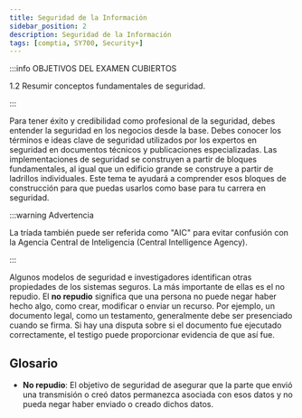 ```yaml
---
title: Seguridad de la Información
sidebar_position: 2
description: Seguridad de la Información
tags: [comptia, SY700, Security+]
---
```


:::info OBJETIVOS DEL EXAMEN CUBIERTOS

1.2 Resumir conceptos fundamentales de seguridad.

:::

Para tener éxito y credibilidad como profesional de la seguridad, debes entender la seguridad en los negocios desde la base. Debes conocer los términos e ideas clave de seguridad utilizados por los expertos en seguridad en documentos técnicos y publicaciones especializadas. Las implementaciones de seguridad se construyen a partir de bloques fundamentales, al igual que un edificio grande se construye a partir de ladrillos individuales. Este tema te ayudará a comprender esos bloques de construcción para que puedas usarlos como base para tu carrera en seguridad.

:::warning Advertencia

La tríada también puede ser referida como "AIC" para evitar confusión con la Agencia Central de Inteligencia (Central Intelligence Agency).

:::

Algunos modelos de seguridad e investigadores identifican otras propiedades de los sistemas seguros. La más importante de ellas es el no repudio. El **no repudio** significa que una persona no puede negar haber hecho algo, como crear, modificar o enviar un recurso. Por ejemplo, un documento legal, como un testamento, generalmente debe ser presenciado cuando se firma. Si hay una disputa sobre si el documento fue ejecutado correctamente, el testigo puede proporcionar evidencia de que así fue.

## Glosario

- **No repudio**: El objetivo de seguridad de asegurar que la parte que envió una transmisión o creó datos permanezca asociada con esos datos y no pueda negar haber enviado o creado dichos datos.
